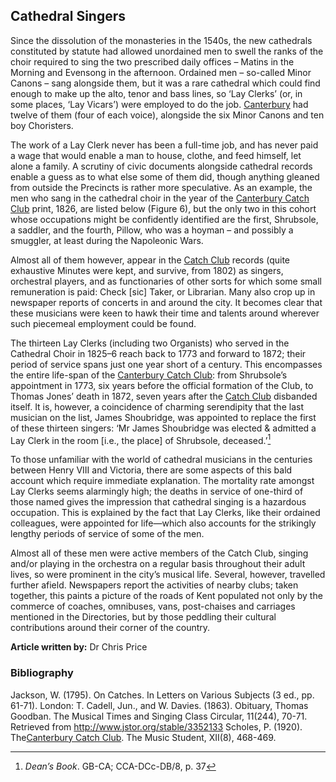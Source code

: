 ## Cathedral Singers

Since the dissolution of the monasteries in the 1540s, the new cathedrals constituted by statute had allowed unordained men to swell the ranks of the choir required to sing the two prescribed daily offices – Matins in the Morning and Evensong in the afternoon. Ordained men – so-called Minor Canons – sang alongside them, but it was a rare cathedral which could find enough to make up the alto, tenor and bass lines, so ‘Lay Clerks’ (or, in some places, ‘Lay Vicars’) were employed to do the job. [Canterbury](/19c/19c-Canterbury) had twelve of them (four of each voice), alongside the six Minor Canons and ten boy Choristers.

The work of a Lay Clerk never has been a full-time job, and has never paid a wage that would enable a man to house, clothe, and feed himself, let alone a family. A scrutiny of civic documents alongside cathedral records enable a guess as to what else some of them did, though anything gleaned from outside the Precincts is rather more speculative. As an example, the men who sang in the cathedral choir in the year of the [Canterbury Catch Club](https://www.youtube.com/watch?reload=9&v=dbKAb18w72c&t=11s) print, 1826, are listed below (Figure 6), but the only two in this cohort whose occupations might be confidently identified are the first, Shrubsole, a saddler, and the fourth, Pillow, who was a hoyman – and possibly a smuggler, at least during the Napoleonic Wars.

Almost all of them however, appear in the [Catch Club](https://www.youtube.com/watch?reload=9&v=dbKAb18w72c&t=11s) records (quite exhaustive Minutes were kept, and survive, from 1802) as singers, orchestral players, and as functionaries of other sorts for which some small remuneration is paid: Check [sic] Taker, or Librarian. Many also crop up in newspaper reports of concerts in and around the city. It becomes clear that these musicians were keen to hawk their time and talents around wherever such piecemeal employment could be found. 

The thirteen Lay Clerks (including two Organists) who served in the Cathedral Choir in 1825–6 reach back to 1773 and forward to 1872; their period of service spans just one year short of a century. This encompasses the entire life-span of the [Canterbury Catch Club](https://www.youtube.com/watch?reload=9&v=dbKAb18w72c&t=11s): from Shrubsole’s appointment in 1773, six years before the official formation of the Club, to Thomas Jones’ death in 1872, seven years after the [Catch Club](https://www.youtube.com/watch?reload=9&v=dbKAb18w72c&t=11s) disbanded itself. It is, however, a coincidence of charming serendipity that the last musician on the list, James Shoubridge, was appointed to replace the first of these thirteen singers: ‘Mr James Shoubridge was elected & admitted a Lay Clerk in the room [i.e., the place] of Shrubsole, deceased.’[^ref1]  

To those unfamiliar with the world of cathedral musicians in the centuries between Henry VIII and Victoria, there are some aspects of this bald account which require immediate explanation. The mortality rate amongst Lay Clerks seems alarmingly high; the deaths in service of one-third of those named gives the impression that cathedral singing is a hazardous occupation. This is explained by the fact that Lay Clerks, like their ordained colleagues, were appointed for life—which also accounts for the strikingly lengthy periods of service of some of the men. 

Almost all of these men were active members of the Catch Club, singing and/or playing in the orchestra on a regular basis throughout their adult lives, so were prominent in the city’s musical life. Several, however, travelled further afield. Newspapers report the activities of nearby clubs; taken together, this paints a picture of the roads of Kent populated not only by the commerce of coaches, omnibuses, vans, post-chaises and carriages mentioned in the Directories, but by those peddling their cultural contributions around their corner of the country. 

**Article written by:** Dr Chris Price

### Bibliography

Jackson, W. (1795). On Catches. In Letters on Various Subjects (3 ed., pp. 61-71). London: T. Cadell, Jun., and W. Davies. 
(1863). Obituary, Thomas Goodban. The Musical Times and Singing Class Circular, 11(244), 70-71. Retrieved from http://www.jstor.org/stable/3352133
Scholes, P. (1920). The[Canterbury Catch Club](https://www.youtube.com/watch?reload=9&v=dbKAb18w72c&t=11s). The Music Student, XII(8), 468-469. 



[^ref1]: _Dean’s Book_. GB-CA; CCA-DCc-DB/8, p. 37

